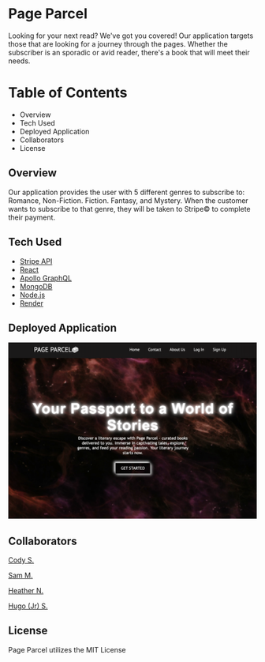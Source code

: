# Page Parcel

Looking for your next read? We've got you covered! Our application targets those that are looking for a journey through the pages. Whether the subscriber is an sporadic or avid reader, there's a book that will meet their needs.

# Table of Contents

- Overview
- Tech Used
- Deployed Application
- Collaborators
- License

## Overview

Our application provides the user with 5 different genres to subscribe to: Romance, Non-Fiction. Fiction. Fantasy, and Mystery. When the customer wants to subscribe to that genre, they will be taken to Stripe© to complete their payment.

## Tech Used

- [Stripe API](!https://stripe.com/docs/js)
- [React](!https://react.dev/)
- [Apollo GraphQL](!https://www.apollographql.com/docs/apollo-server/v2/testing/graphql-playground/)
- [MongoDB](!https://www.mongodb.com/)
- [Node.js](!https://nodejs.org/en)
- [Render](!https://render.com/)

## Deployed Application

![Application](client/public/assets/images/application.png)

## Collaborators

[Cody S.](!https://github.com/Rounderr21)

[Sam M.](!https://github.com/samelimill)

[Heather N.](!https://github.com/viaheather)

[Hugo (Jr) S.](!https://github.com/Hsolojr)

## License

Page Parcel utilizes the MIT License
